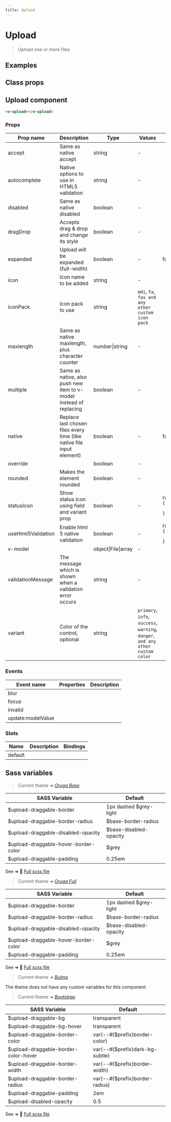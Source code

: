 ```yaml
---
title: Upload
---
```


# Upload

<div class="vp-doc">

> Upload one or more files

<Carbon />
</div>

<div class="vp-example">

## Examples

<example-upload />

</div>
<div class="vp-example">

## Class props

<inspector-upload-viewer />

</div>

<div class="vp-doc">

## Upload component

```html
<o-upload></o-upload>
```

### Props

| Prop name          | Description                                                           | Type                | Values                                                                          | Default                                                                                                                                              |
| ------------------ | --------------------------------------------------------------------- | ------------------- | ------------------------------------------------------------------------------- | ---------------------------------------------------------------------------------------------------------------------------------------------------- |
| accept             | Same as native accept                                                 | string              | -                                                                               |                                                                                                                                                      |
| autocomplete       | Native options to use in HTML5 validation                             | string              | -                                                                               |                                                                                                                                                      |
| disabled           | Same as native disabled                                               | boolean             | -                                                                               |                                                                                                                                                      |
| dragDrop           | Accepts drag & drop and change its style                              | boolean             | -                                                                               |                                                                                                                                                      |
| expanded           | Upload will be expanded (full-width)                                  | boolean             | -                                                                               | false                                                                                                                                                |
| icon               | Icon name to be added                                                 | string              | -                                                                               |                                                                                                                                                      |
| iconPack           | Icon pack to use                                                      | string              | `mdi`, `fa`, `fas and any other custom icon pack`                               |                                                                                                                                                      |
| maxlength          | Same as native maxlength, plus character counter                      | number\|string      | -                                                                               |                                                                                                                                                      |
| multiple           | Same as native, also push new item to v-model instead of replacing    | boolean             | -                                                                               |                                                                                                                                                      |
| native             | Replace last chosen files every time (like native file input element) | boolean             | -                                                                               | false                                                                                                                                                |
| override           |                                                                       | boolean             | -                                                                               |                                                                                                                                                      |
| rounded            | Makes the element rounded                                             | boolean             | -                                                                               |                                                                                                                                                      |
| statusIcon         | Show status icon using field and variant prop                         | boolean             | -                                                                               | <div><small>From <b>config</b>:</small></div><code style='white-space: nowrap; padding: 0;'>{<br>&nbsp;&nbsp; "statusIcon": true<br>}</code>         |
| useHtml5Validation | Enable html 5 native validation                                       | boolean             | -                                                                               | <div><small>From <b>config</b>:</small></div><code style='white-space: nowrap; padding: 0;'>{<br>&nbsp;&nbsp; "useHtml5Validation": true<br>}</code> |
| v-model            |                                                                       | object\|File\|array | -                                                                               |                                                                                                                                                      |
| validationMessage  | The message which is shown when a validation error occurs             | string              | -                                                                               |                                                                                                                                                      |
| variant            | Color of the control, optional                                        | string              | `primary`, `info`, `success`, `warning`, `danger`, `and any other custom color` |                                                                                                                                                      |

### Events

| Event name        | Properties | Description |
| ----------------- | ---------- | ----------- |
| blur              |            |
| focus             |            |
| invalid           |            |
| update:modelValue |            |

### Slots

| Name    | Description | Bindings |
| ------- | ----------- | -------- |
| default |             |          |

</div>

<div class="vp-doc">

## Sass variables

<div class="theme-orugabase">

> Current theme ➜ _[Oruga Base](https://github.com/oruga-ui/oruga)_

| SASS Variable                        | Default                |
| ------------------------------------ | ---------------------- |
| $upload-draggable-border             | 1px dashed $grey-light |
| $upload-draggable-border-radius      | $base-border-radius    |
| $upload-draggable-disabled-opacity   | $base-disabled-opacity |
| $upload-draggable-hover-border-color | $grey                  |
| $upload-draggable-padding            | 0.25em                 |

See ➜ 📄 [Full scss file](https://github.com/oruga-ui/theme-oruga/tree/main/src/assets/scss/components/_upload.scss)

</div><div class="theme-orugafull">

> Current theme ➜ _[Oruga Full](https://github.com/oruga-ui/oruga)_

| SASS Variable                        | Default                |
| ------------------------------------ | ---------------------- |
| $upload-draggable-border             | 1px dashed $grey-light |
| $upload-draggable-border-radius      | $base-border-radius    |
| $upload-draggable-disabled-opacity   | $base-disabled-opacity |
| $upload-draggable-hover-border-color | $grey                  |
| $upload-draggable-padding            | 0.25em                 |

See ➜ 📄 [Full scss file](https://github.com/oruga-ui/theme-oruga/tree/main/src/assets/scss/components/_upload.scss)

</div><div class="theme-bulma">

> Current theme ➜ _[Bulma](https://github.com/oruga-ui/theme-bulma)_

<p>The theme does not have any custom variables for this component.</p>
</div><div class="theme-bootstrap">

> Current theme ➜ _[Bootstrap](https://github.com/oruga-ui/theme-bootstrap)_

| SASS Variable                        | Default                         |
| ------------------------------------ | ------------------------------- |
| $upload-draggable-bg                 | transparent                     |
| $upload-draggable-bg-hover           | transparent                     |
| $upload-draggable-border-color       | var(--#{$prefix}border-color)   |
| $upload-draggable-border-color-hover | var(--#{$prefix}dark-bg-subtle) |
| $upload-draggable-border-width       | var(--#{$prefix}border-width)   |
| $upload-draggable-border-radius      | var(--#{$prefix}border-radius)  |
| $upload-draggable-padding            | 2em                             |
| $upload-disabled-opacity             | 0.5                             |

See ➜ 📄 [Full scss file](https://github.com/oruga-ui/theme-bootstrap/tree/main/src/assets/scss/components/_upload.scss)

</div>

</div>
